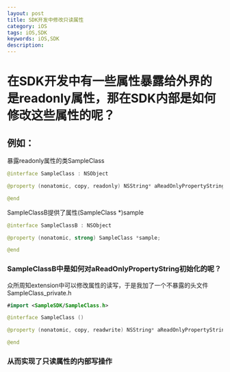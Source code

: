 ```yaml
---
layout: post
title: SDK开发中修改只读属性
category: iOS
tags: iOS,SDK
keywords: iOS,SDK
description:
---
```



# 在SDK开发中有一些属性暴露给外界的是readonly属性，那在SDK内部是如何修改这些属性的呢？

## 例如：
暴露readonly属性的类SampleClass
```swift
@interface SampleClass : NSObject

@property (nonatomic, copy, readonly) NSString* aReadOnlyPropertyString;

@end
```

SampleClassB提供了属性(SampleClass *)sample
```swift
@interface SampleClassB : NSObject

@property (nonatomic, strong) SampleClass *sample;

@end
```

### SampleClassB中是如何对aReadOnlyPropertyString初始化的呢？
众所周知extension中可以修改属性的读写，于是我加了一个不暴露的头文件SampleClass_private.h
```swift
#import <SampleSDK/SampleClass.h>

@interface SampleClass ()

@property (nonatomic, copy, readwrite) NSString* aReadOnlyPropertyString;

@end

```

### 从而实现了只读属性的内部写操作
[测试项目地址]: https://github.com/leonyue/ProblemSolutions/tree/master/BuildSDK
